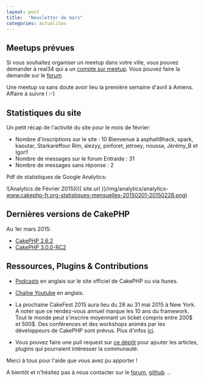 ```yaml
---
layout: post
title:  "Newsletter de mars"
categories: actualites
---
```


Meetups prévues
---------------

Si vous souhaitez organiser un meetup dans votre ville, vous pouvez demander à real34 qui a un [compte sur meetup](http://www.meetup.com/CakePHP-Toulouse). Vous pouvez faire la demande sur le [forum](http://forum.cakephp-fr.org/viewtopic.php?id=7291)

Une meetup va sans doute avoir lieu la première semaine d'avril à Amiens. Affaire à suivre ! :-)

Statistiques du site
--------------------

Un petit récap de l'activité du site pour le mois de février:

- Nombre d'inscriptions sur le site : 10
  Bienvenue à asphalt8hack, spark, kaoutar, Starkareffour Rim, alezyy, pinforet, jetroey, noussa, Jérémy_B et Igor!!
- Nombre de messages sur le forum Entraide : 31
- Nombre de messages sans réponse : 2


Pdf de statistiques de Google Analytics:

![Analytics de Février 2015]({{ site.url }}/img/analytics/analytics-www.cakephp-fr.org-statistiques-mensuelles-20150201-20150228.png)

Dernières versions de CakePHP
-----------------------------

Au 1er mars 2015:

- [CakePHP 2.6.2](https://github.com/cakephp/cakephp/releases/tag/2.6.2)
- [CakePHP 3.0.0-RC2](https://github.com/cakephp/cakephp/releases/tag/3.0.0-RC2)

Ressources, Plugins & Contributions
-----------------------------------

- [Podcasts](http://podcast.cakephp.org) en anglais sur le site officiel de CakePHP ou via Itunes.
- [Chaîne Youtube](https://www.youtube.com/user/CakePHP) en anglais.
- La prochaine CakeFest 2015 aura lieu du 28 au 31 mai 2015 à New York.
  A noter que ce rendez-vous annuel marque les 10 ans du framework.
  Tout le monde peut s'inscrire moyennant un ticket compris entre 200$
  et 500$. Des conférences et des workshops animés par les développeurs de
  CakePHP sont prévus. Plus d'infos [ici](http://cakefest.org).

- Vous pouvez faire une pull request sur [ce dépôt](https://github.com/cakephp-fr/cakephp-fr.github.io/blob/master/_drafts/2015-04-01-newsletter-avril-2015.md) pour ajouter les articles, plugins qui pourraient intéresser la communauté.


Merci à tous pour l'aide que vous avez pu apporter !


A bientôt et n'hésitez pas à nous contacter sur le
[forum](http://forum.cakephp-fr.org), [github](https://github.com/cakephp-fr) ...
